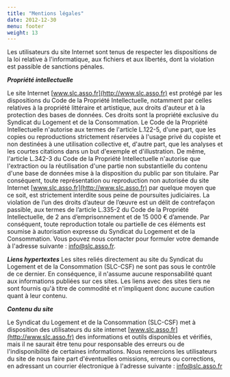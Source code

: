 ```yaml
---
title: "Mentions légales"
date: 2012-12-30
menu: footer
weight: 13
---
```


Les utilisateurs du site Internet sont tenus de respecter les dispositions de la loi relative à l'informatique, aux fichiers et aux libertés, dont la violation est passible de sanctions pénales.

**_Propriété intellectuelle_**

Le site Internet [www.slc.asso.fr](http://www.slc.asso.fr) est protégé par les dispositions du Code de la Propriété Intellectuelle, notamment par celles relatives à la propriété littéraire et artistique, aux droits d'auteur et à la protection des bases de données. Ces droits sont la propriété exclusive du Syndicat du Logement et de la Consommation. Le Code de la Propriété Intellectuelle n'autorise aux termes de l'article L.122-5, d'une part, que les copies ou reproductions strictement réservées à l'usage privé du copiste et non destinées à une utilisation collective et, d'autre part, que les analyses et les courtes citations dans un but d'exemple et d'illustration. De même, l'article L.342-3 du Code de la Propriété Intellectuelle n'autorise que l'extraction ou la réutilisation d'une partie non substantielle du contenu d'une base de données mise à la disposition du public par son titulaire. Par conséquent, toute représentation ou reproduction non autorisée du site Internet [www.slc.asso.fr](http://www.slc.asso.fr) par quelque moyen que ce soit, est strictement interdite sous peine de poursuites judiciaires. La violation de l’un des droits d’auteur de l’œuvre est un délit de contrefaçon passible, aux termes de l’article L.335-2 du Code de la Propriété Intellectuelle, de 2 ans d’emprisonnement et de 15 000 € d’amende. Par conséquent, toute reproduction totale ou partielle de ces éléments est soumise à autorisation expresse du Syndicat du Logement et de la Consommation. Vous pouvez nous contacter pour formuler votre demande à l'adresse suivante : [info@slc.asso.fr](mailto:info@slc.asso.fr).

**_Liens hypertextes_** Les sites reliés directement au site du Syndicat du Logement et de la Consommation (SLC-CSF) ne sont pas sous le contrôle de ce dernier. En conséquence, il n'assume aucune responsabilité quant aux informations publiées sur ces sites. Les liens avec des sites tiers ne sont fournis qu'à titre de commodité et n'impliquent donc aucune caution quant à leur contenu.

**_Contenu du site_**

Le Syndicat du Logement et de la Consommation (SLC-CSF) met à disposition des utilisateurs du site internet [www.slc.asso.fr](http://www.slc.asso.fr) des informations et outils disponibles et vérifiés, mais il ne saurait être tenu pour responsable des erreurs ou de l'indisponibilité de certaines informations. Nous remercions les utilisateurs du site de nous faire part d'éventuelles omissions, erreurs ou corrections, en adressant un courrier électronique à l'adresse suivante : [info@slc.asso.fr](mailto:info@slc.asso.fr)
